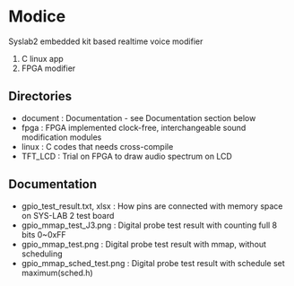 # Modice
Syslab2 embedded kit based realtime voice modifier

1. C linux app
2. FPGA modifier

## Directories
- document : Documentation - see Documentation section below
- fpga : FPGA implemented clock-free, interchangeable sound modification modules
- linux : C codes that needs cross-compile 
- TFT_LCD : Trial on FPGA to draw audio spectrum on LCD

## Documentation
- gpio_test_result.txt, xlsx : How pins are connected with memory space on SYS-LAB 2 test board
- gpio_mmap_test_J3.png : Digital probe test result with counting full 8 bits 0~0xFF
- gpio_mmap_test.png : Digital probe test result with mmap, without scheduling
- gpio_mmap_sched_test.png : Digital probe test result with schedule set maximum(sched.h)